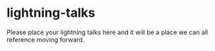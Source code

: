 lightning-talks
===============

Please place your lightning talks here and it will be a place we can all reference moving forward.
